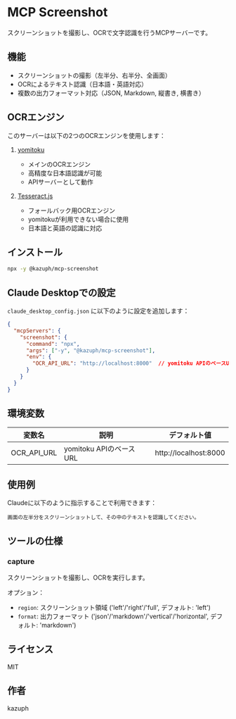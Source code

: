 # MCP Screenshot

スクリーンショットを撮影し、OCRで文字認識を行うMCPサーバーです。

## 機能

- スクリーンショットの撮影（左半分、右半分、全画面）
- OCRによるテキスト認識（日本語・英語対応）
- 複数の出力フォーマット対応（JSON, Markdown, 縦書き, 横書き）

## OCRエンジン

このサーバーは以下の2つのOCRエンジンを使用します：

1. [yomitoku](https://github.com/kazuph/yomitoku)
   - メインのOCRエンジン
   - 高精度な日本語認識が可能
   - APIサーバーとして動作

2. [Tesseract.js](https://github.com/naptha/tesseract.js)
   - フォールバック用OCRエンジン
   - yomitokuが利用できない場合に使用
   - 日本語と英語の認識に対応

## インストール

```bash
npx -y @kazuph/mcp-screenshot
```

## Claude Desktopでの設定

`claude_desktop_config.json` に以下のように設定を追加します：

```json
{
  "mcpServers": {
    "screenshot": {
      "command": "npx",
      "args": ["-y", "@kazuph/mcp-screenshot"],
      "env": {
        "OCR_API_URL": "http://localhost:8000"  // yomitoku APIのベースURL
      }
    }
  }
}
```

## 環境変数

| 変数名 | 説明 | デフォルト値 |
|--------|------|--------------|
| OCR_API_URL | yomitoku APIのベースURL | http://localhost:8000 |

## 使用例

Claudeに以下のように指示することで利用できます：

```
画面の左半分をスクリーンショットして、その中のテキストを認識してください。
```

## ツールの仕様

### capture

スクリーンショットを撮影し、OCRを実行します。

オプション：
- `region`: スクリーンショット領域 ('left'/'right'/'full', デフォルト: 'left')
- `format`: 出力フォーマット ('json'/'markdown'/'vertical'/'horizontal', デフォルト: 'markdown')

## ライセンス

MIT

## 作者

kazuph
